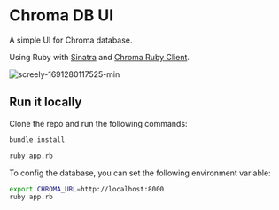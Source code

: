 # Chroma DB UI

A simple UI for Chroma database.

Using Ruby with [Sinatra](http://www.sinatrarb.com/) and [Chroma Ruby Client](https://github.com/mariochavez/chroma).

![screely-1691280117525-min](https://github.com/flanker/chroma-db-ui/assets/109811/4fe06524-c61a-41cf-95ca-fd51cffb0f95)

## Run it locally

Clone the repo and run the following commands:

```bash
bundle install

ruby app.rb
```

To config the database, you can set the following environment variable:

```bash
export CHROMA_URL=http://localhost:8000
ruby app.rb
```
